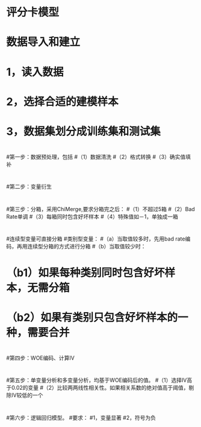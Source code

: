 ﻿# 评分卡模型

#
# 数据导入和建立
# 1，读入数据
# 2，选择合适的建模样本
# 3，数据集划分成训练集和测试集
#
#第一步：数据预处理，包括
#（1）数据清洗
#（2）格式转换
#（3）确实值填补
#
#第二步：变量衍生
#
#第三步：分箱，采用ChiMerge,要求分箱完之后：
#（1）不超过5箱
#（2）Bad Rate单调
#（3）每箱同时包含好坏样本
#（4）特殊值如－1，单独成一箱
#
#连续型变量可直接分箱
#类别型变量：
#（a）当取值较多时，先用bad rate编码，再用连续型分箱的方式进行分箱
#（b）当取值较少时：
#    （b1）如果每种类别同时包含好坏样本，无需分箱
#    （b2）如果有类别只包含好坏样本的一种，需要合并
#
#第四步：WOE编码、计算IV
#
#第五步：单变量分析和多变量分析，均基于WOE编码后的值。
#（1）选择IV高于0.02的变量
#（2）比较两两线性相关性。如果相关系数的绝对值高于阈值，剔除IV较低的一个
#
#第六步：逻辑回归模型。
#要求：
#1，变量显著
#2，符号为负